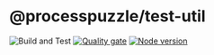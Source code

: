 # @processpuzzle/test-util
![Build and Test](https://github.com/ZsZs/processpuzzle/actions/workflows/build-test-util.yml/badge.svg)
[![Quality gate](https://sonarcloud.io/api/project_badges/quality_gate?project=processpuzzle_test_util)](https://sonarcloud.io/summary/new_code?id=processpuzzle_test_util&branch=develop)
[![Node version](https://img.shields.io/node/v/[%40processpuzzle%2test_util].svg?style=flat)](https://nodejs.org/download/)

